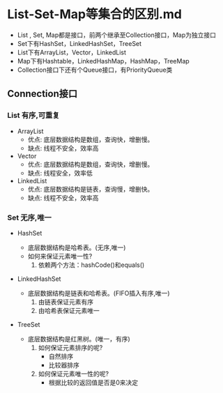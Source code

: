 # List-Set-Map等集合的区别.md
* List , Set, Map都是接口，前两个继承至Collection接口，Map为独立接口
* Set下有HashSet，LinkedHashSet，TreeSet
* List下有ArrayList，Vector，LinkedList
* Map下有Hashtable，LinkedHashMap，HashMap，TreeMap
* Collection接口下还有个Queue接口，有PriorityQueue类

## Connection接口
### List 有序,可重复
* ArrayList
  * 优点: 底层数据结构是数组，查询快，增删慢。
  * 缺点: 线程不安全，效率高
* Vector
  * 优点: 底层数据结构是数组，查询快，增删慢。
  * 缺点: 线程安全，效率低
* LinkedList
  * 优点: 底层数据结构是链表，查询慢，增删快。
  * 缺点: 线程不安全，效率高

### Set 无序,唯一
* HashSet
  * 底层数据结构是哈希表。(无序,唯一)
  * 如何来保证元素唯一性?
    1. 依赖两个方法：hashCode()和equals()

* LinkedHashSet
  * 底层数据结构是链表和哈希表。(FIFO插入有序,唯一)
    1. 由链表保证元素有序
    2. 由哈希表保证元素唯一

* TreeSet
  * 底层数据结构是红黑树。(唯一，有序)
    1. 如何保证元素排序的呢?
        * 自然排序
        * 比较器排序
    2. 如何保证元素唯一性的呢?
        * 根据比较的返回值是否是0来决定

